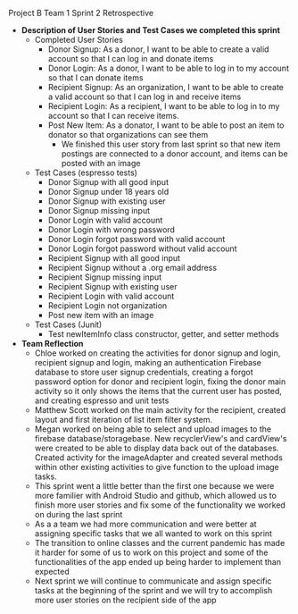 Project B Team 1 Sprint 2 Retrospective
- **Description of User Stories and Test Cases we completed this sprint**
  - Completed User Stories
    - Donor Signup: As a donor, I want to be able to create a valid account so that I can log in and donate items
    - Donor Login: As a donor, I want to be able to log in to my account so that I can donate items
    - Recipient Signup: As an organization, I want to be able to create a valid account so that I can log in and receive items
    - Recipient Login: As a recipient, I want to be able to log in to my account so that I can receive items.
    - Post New Item: As a donator, I want to be able to post an item to donator so that organizations can see them
      - We finished this user story from last sprint so that new item postings are connected to a donor account, and items can be posted with an image
  - Test Cases (espresso tests)
    - Donor Signup with all good input
    - Donor Signup under 18 years old
    - Donor Signup with existing user
    - Donor Signup missing input
    - Donor Login with valid account
    - Donor Login with wrong password
    - Donor Login forgot password with valid account
    - Donor Login forgot password without valid account
    - Recipient Signup with all good input
    - Recipient Signup without a .org email address
    - Recipient Signup missing input
    - Recipient Signup with existing user
    - Recipient Login with valid account
    - Recipient Login not organization
    - Post new item with an image
  - Test Cases (Junit)
    - Test newItemInfo class constructor, getter, and setter methods
- **Team Reflection**
  - Chloe worked on creating the activities for donor signup and login, recipient signup and login, making an authentication Firebase database to store user signup credentials, creating a forgot password option for donor and recipient login, fixing the donor main activity so it only shows the items that the current user has posted, and creating espresso and unit tests
  - Matthew Scott worked on the main activity for the recipient, created layout and first iteration of list item filter system.
  - Megan worked on being able to select and upload images to the firebase database/storagebase. New recyclerView's and cardView's were created to be able to display data back out of the databases. Created activity for the imageAdapter and created several methods within other existing activities to give function to the upload image tasks.
  - This sprint went a little better than the first one because we were more familier with Android Studio and github, which allowed us to finish more user stories and fix some of the functionality we worked on during the last sprint
  - As a a team we had more communication and were better at assigning specific tasks that we all wanted to work on this sprint
  - The transition to online classes and the current pandemic has made it harder for some of us to work on this project and some of the functionalities of the app ended up being harder to implement than expected
  - Next sprint we will continue to communicate and assign specific tasks at the beginning of the sprint and we will try to accomplish more user stories on the recipient side of the app
 
